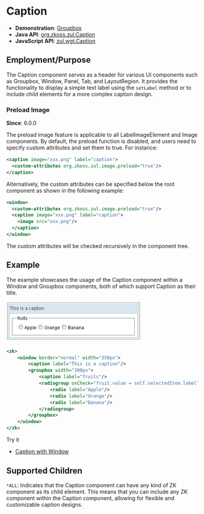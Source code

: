 # Caption

- **Demonstration**: [Groupbox](https://www.zkoss.org/zkdemo/layout/group_box)
- **Java API**: [org.zkoss.zul.Caption](https://www.zkoss.org/javadoc/latest/zk/org/zkoss/zul/Caption.html)
- **JavaScript API**: [zul.wgt.Caption](https://www.zkoss.org/javadoc/latest/jsdoc/classes/zul.wgt.Caption.html)

## Employment/Purpose

The Caption component serves as a header for various UI components such as Groupbox, Window, Panel, Tab, and LayoutRegion. It provides the functionality to display a simple text label using the `setLabel` method or to include child elements for a more complex caption design.

### Preload Image

**Since**: 6.0.0

The preload image feature is applicable to all LabelImageElement and Image components. By default, the preload function is disabled, and users need to specify custom attributes and set them to true. For instance:

```xml
<caption image="xxx.png" label="caption">
  <custom-attributes org.zkoss.zul.image.preload="true"/>
</caption>
```

Alternatively, the custom attributes can be specified below the root component as shown in the following example:

```xml
<window>
  <custom-attributes org.zkoss.zul.image.preload="true"/>
  <caption image="xxx.png" label="caption">
    <image src="xxx.png"/>
  </caption>
</window>
```

The custom attributes will be checked recursively in the component tree.

## Example

The example showcases the usage of the Caption component within a Window and Groupbox components, both of which support Caption as their title.

![Caption Example](ZKComRef_Caption_Example.png)

```xml
<zk>
    <window border="normal" width="350px">
        <caption label="This is a caption"/>
        <groupbox width="300px">
            <caption label="fruits"/>
            <radiogroup onCheck="fruit.value = self.selectedItem.label">
                <radio label="Apple"/>
                <radio label="Orange"/>
                <radio label="Banana"/>  
            </radiogroup>
        </groupbox>
    </window>
</zk>
```

Try it
*  [Caption with Window](https://zkfiddle.org/sample/3scdgri/1-ZK-Component-Reference-Caption-Example?v=latest&t=Iceblue%20Compact)

## Supported Children
`*ALL`: Indicates that the Caption component can have any kind of ZK component as its child element. This means that you can include any ZK component within the Caption component, allowing for flexible and customizable caption designs.
